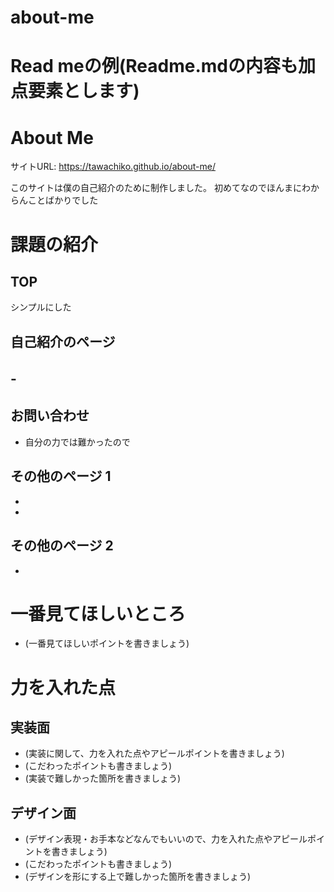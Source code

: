 # about-me
# Read meの例(Readme.mdの内容も加点要素とします)

# About Me 

サイトURL: https://tawachiko.github.io/about-me/


このサイトは僕の自己紹介のために制作しました。
初めてなのでほんまにわからんことばかりでした


# 課題の紹介

## TOP

シンプルにした

## 自己紹介のページ

-　
- 

## お問い合わせ

- 自分の力では難かったので

## その他のページ 1

- 
- 

## その他のページ 2

- 

# 一番見てほしいところ

- (一番見てほしいポイントを書きましょう)

# 力を入れた点

## 実装面

- (実装に関して、力を入れた点やアピールポイントを書きましょう)
- (こだわったポイントも書きましょう)
- (実装で難しかった箇所を書きましょう)

## デザイン面

- (デザイン表現・お手本などなんでもいいので、力を入れた点やアピールポイントを書きましょう)
- (こだわったポイントも書きましょう)
- (デザインを形にする上で難しかった箇所を書きましょう)
